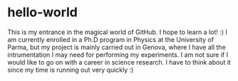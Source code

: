 # hello-world
This is my entrance in the magical world of GitHub. I hope to learn a lot! :)
I am currently enrolled in a Ph.D program in Physics at the University of Parma, but my project is mainly carried out in Genova, where I have all the intrumentation I may need for performing my experiments. I am not sure if I would like to go on with a career in science research. I have to think about it since my time is running out very quickly :)
